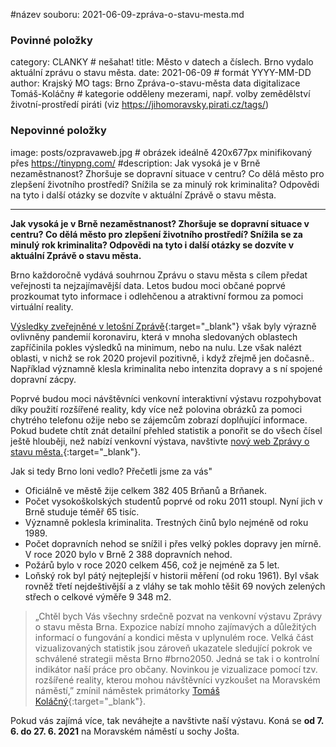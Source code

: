 #název souboru: 2021-06-09-zpráva-o-stavu-mesta.md
### Povinné položky ###

category: CLANKY   # nešahat!
title: Město v datech a číslech. Brno vydalo aktuální zprávu o stavu města. 
date: 2021-06-09   # formát YYYY-MM-DD
author: Krajský MO
tags: Brno Zpráva-o-stavu-města data digitalizace Tomáš-Koláčny # kategorie odděleny mezerami, např. volby zemědělství životní-prostředí piráti (viz https://jihomoravsky.pirati.cz/tags/)

### Nepovinné položky ###
image: posts/ozpravaweb.jpg # obrázek ideálně 420x677px minifikovaný přes https://tinypng.com/
#description: Jak vysoká je v Brně nezaměstnanost? Zhoršuje se dopravní situace v centru? Co dělá město pro zlepšení životního prostředí? Snížila se za minulý rok kriminalita? Odpovědi na tyto i další otázky se dozvíte v aktuální Zprávě o stavu města.

---
**Jak vysoká je v Brně nezaměstnanost? Zhoršuje se dopravní situace v centru? Co dělá město pro zlepšení životního prostředí? Snížila se za minulý rok kriminalita? Odpovědi na tyto i další otázky se dozvíte v aktuální Zprávě o stavu města.** 

Brno každoročně vydává souhrnou Zprávu o stavu města s cílem předat veřejnosti ta nejzajímavější data. Letos budou moci občané poprvé prozkoumat tyto informace i odlehčenou a atraktivní formou za pomoci virtuální reality. 

[Výsledky zveřejněné v letošní Zprávě](https://www.brno.cz/brno-aktualne/tiskovy-servis/tiskove-zpravy/a/zprava-o-stavu-mesta-2021-jak-se-brnu-darilo-pohledem-dat-na-vystave-je-demonstruje-rozsirena-real/){:target="_blank"} však byly výrazně ovlivněny pandemií koronaviru, která v mnoha sledovaných oblastech zapříčinila pokles výsledků na minimum, nebo na nulu. Lze však nalézt oblasti, v nichž se rok 2020 projevil pozitivně, i když zřejmě jen dočasně.. Například významně klesla  kriminalita nebo intenzita dopravy a s ní spojené dopravní zácpy. 

Poprvé budou moci návštěvníci venkovní interaktivní výstavu rozpohybovat díky použití rozšířené reality, kdy více než polovina obrázků za pomoci chytrého telefonu ožije nebo se zájemcům zobrazí doplňující informace. Pokud budete chtít znát detailní přehled statistik a ponořit se do všech čísel ještě hlouběji, než nabízí venkovní výstava, navštivte [nový web Zprávy o stavu města.](https://storymaps.arcgis.com/stories/315d31b0b008452a955eabde7d094963){:target="_blank"}.

Jak si tedy Brno loni vedlo? Přečetli jsme za vás"
- Oficiálně ve městě žije celkem 382 405 Brňanů a Brňanek. 
- Počet vysokoškolských studentů poprvé od roku 2011 stoupl. Nyní jich v Brně studuje téměř 65 tisíc.
- Významně poklesla kriminalita. Trestných činů bylo nejméně od roku 1989.
- Počet dopravních nehod se snížil i přes velký pokles dopravy jen mírně. V roce 2020 bylo v Brně 2 388 dopravních nehod.
- Požárů bylo v roce 2020 celkem 456, což je nejméně za 5 let. 
- Loňský rok byl pátý nejteplejší v historii měření (od roku 1961). Byl však rovněž třetí nejdeštivější a z vláhy se tak mohlo těšit 69 nových zelených střech o celkové výměře 9 348 m2. 

> „Chtěl bych Vás všechny srdečně pozvat na venkovní výstavu Zprávy o stavu města Brna. Expozice nabízí mnoho zajímavých a důležitých informací o fungování  a kondici města v uplynulém roce. Velká část vizualizovaných statistik jsou zároveň ukazatele sledující pokrok ve schválené strategii města Brno #brno2050. Jedná se tak i o kontrolní indikátor naší práce pro občany. Novinkou je vizualizace pomocí tzv. rozšířené reality, kterou mohou návštěvníci vyzkoušet na Moravském náměstí,” zmínil náměstek primátorky [Tomáš Koláčný](https://jihomoravsky.pirati.cz/lide/tomas-kolacny/){:target="_blank"}.
> 

Pokud vás zajímá více, tak neváhejte a navštivte naší výstavu. Koná se **od 7. 6. do 27. 6. 2021** na Moravském náměstí u sochy Jošta.

